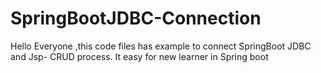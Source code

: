 # SpringBootJDBC-Connection

Hello Everyone ,this code files has example to connect SpringBoot JDBC and Jsp- CRUD process. 
It easy for new learner in Spring boot
